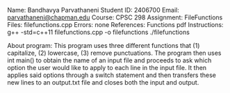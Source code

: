 Name: Bandhavya Parvathaneni
Student ID: 2406700
Email: parvathaneni@chapman.edu
Course: CPSC 298
Assignment: FileFunctions
Files: filefunctions.cpp
Errors: none
References: Functions pdf
Instructions: 
g++ -std=c++11 filefunctions.cpp -o filefunctions
./filefunctions

About program: 
This program uses three different functions that (1) capitalize, (2) lowercase, (3) remove punctuations. The program then uses int main() to obtain the name of an input file and proceeds to ask which option the user would like to apply to each line in the input file. It then applies said options through a switch statement and then transfers these new lines to an output.txt file and closes both the input and output.
